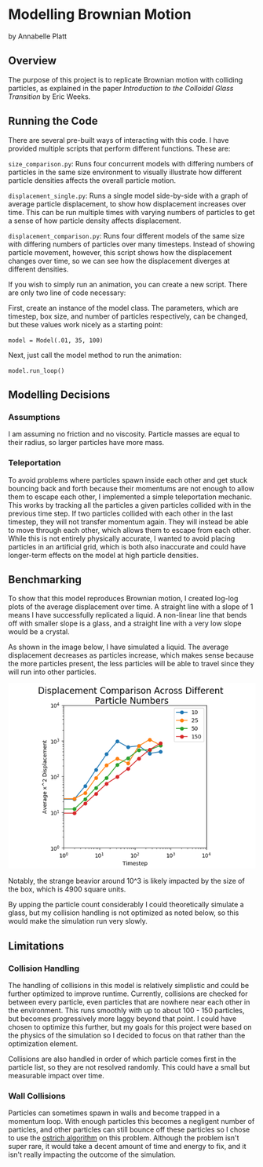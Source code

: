 # Modelling Brownian Motion
by Annabelle Platt 

## Overview
The purpose of this project is to replicate Brownian motion with colliding particles, as explained in the paper *Introduction to the Colloidal Glass Transition* by Eric Weeks. 

## Running the Code 
There are several pre-built ways of interacting with this code. I have provided multiple scripts that perform different functions. These are:

`size_comparison.py`: Runs four concurrent models with differing numbers of particles in the same size environment to visually illustrate how different particle densities affects the overall particle motion.

`displacement_single.py`: Runs a single model side-by-side with a graph of average particle displacement, to show how displacement increases over time. This can be run multiple times with varying numbers of particles to get a sense of how particle density affects displacement.

`displacement_comparison.py`: Runs four different models of the same size with differing numbers of particles over many timesteps. Instead of showing particle movement, however, this script shows how the displacement changes over time, so we can see how the displacement diverges at different densities.


If you wish to simply run an animation, you can create a new script. There are only two line of code necessary:

First, create an instance of the model class. The parameters, which are timestep, box size, and number of particles respectively, can be changed, but these values work nicely as a starting point:

`model = Model(.01, 35, 100)`

Next, just call the model method to run the animation:

`model.run_loop()`

## Modelling Decisions

### Assumptions
I am assuming no friction and no viscosity. Particle masses are equal to their radius, so larger particles have more mass. 

### Teleportation
To avoid problems where particles spawn inside each other and get stuck bouncing back and forth because their momentums are not enough to allow them to escape each other, I implemented a simple teleportation mechanic. This works by tracking all the particles a given particles collided with in the previous time step. If two particles collided with each other in the last timestep, they will not transfer momentum again. They will instead be able to move through each other, which allows them to escape from each other. While this is not entirely physically accurate, I wanted to avoid placing particles in an artificial grid, which is both also inaccurate and could have longer-term effects on the model at high particle densities. 

## Benchmarking
To show that this model reproduces Brownian motion, I created log-log plots of the average displacement over time. A straight line with a slope of 1 means I have successfully replicated a liquid. A non-linear line that bends off with smaller slope is a glass, and a straight line with a very low slope would be a crystal. 

As shown in the image below, I have simulated a liquid. The average displacement decreases as particles increase, which makes sense because the more particles present, the less particles will be able to travel since they will run into other particles. 

![Graph of particle displacement showing that average displacement decreases as particle number increases](displacement.png)

Notably, the strange beavior around 10^3 is likely impacted by the size of the box, which is 4900 square units. 

By upping the particle count considerably I could theoretically simulate a glass, but my collision handling is not optimized as noted below, so this would make the simulation run very slowly. 

## Limitations

### Collision Handling
The handling of collisions in this model is relatively simplistic and could be further optimized to improve runtime. Currently, collisions are checked for between every particle, even particles that are nowhere near each other in the environment. This runs smoothly with up to about 100 - 150 particles, but becomes progressively more laggy beyond that point. I could have chosen to optimize this further, but my goals for this project were based on the physics of the simulation so I decided to focus on that rather than the optimization element.

Collisions are also handled in order of which particle comes first in the particle list, so they are not resolved randomly. This could have a small but measurable impact over time.

### Wall Collisions
Particles can sometimes spawn in walls and become trapped in a momentum loop. With enough particles this becomes a negligent number of particles, and other particles can still bounce off these particles so I chose to use the [ostrich algorithm](https://en.wikipedia.org/wiki/Ostrich_algorithm) on this problem. Although the problem isn't super rare, it would take a decent amount of time and energy to fix, and it isn't really impacting the outcome of the simulation.
